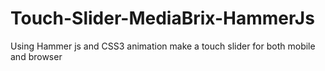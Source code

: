 # Touch-Slider-MediaBrix-HammerJs
Using Hammer js and CSS3 animation make a touch slider for both mobile and browser
